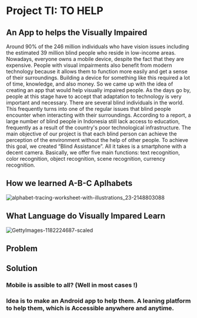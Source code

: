 # Project TI: TO HELP
## An App to helps the Visually Impaired
Around 90% of the 246 million individuals who have vision issues including the estimated 39 million blind people who reside in low-income areas. Nowadays, everyone owns a mobile device, despite the fact that they are expensive. People with visual impairments also benefit from modern technology because it allows them to function more easily and get a sense of their surroundings. Building a device for something like this required a lot of time, knowledge, and also money. So we came up with the idea of creating an app that would help visually impaired people. As the days go by, people at this stage have to accept that adaptation to technology is very important and necessary. There are several blind individuals in the world. This frequently turns into one of the regular issues that blind people encounter when interacting with their surroundings. According to a report, a large number of blind people in Indonesia still lack access to education, frequently as a result of the country's poor technological infrastructure. The main objective of our project is that each blind person can achieve the perception of the environment without the help of other people. To achieve this goal, we created “Blind Assistance”. All it takes is a smartphone with a decent camera. Basically, we offer five main functions: text recognition, color recognition, object recognition, scene recognition, currency recognition.
## How we learned A-B-C Aplhabets
![alphabet-tracing-worksheet-with-illustrations_23-2148803088](https://user-images.githubusercontent.com/60322472/208308255-56ed24b5-c70b-4554-8ee6-3095a17fcbe3.png)
## What Language do Visually Impared Learn
![GettyImages-1182224687-scaled](https://user-images.githubusercontent.com/60322472/208308287-a01784ff-0283-40a7-b9ea-f2a8e3cb939a.jpg)
## Problem

## Solution
### Mobile is assible to all? (Well in most cases !)
### Idea is to make an Android app to help them. A leaning platform to help them, which is Accessible anywhere and anytime.
